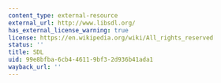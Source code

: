 ```yaml
---
content_type: external-resource
external_url: http://www.libsdl.org/
has_external_license_warning: true
license: https://en.wikipedia.org/wiki/All_rights_reserved
status: ''
title: SDL
uid: 99e8bfba-6cb4-4611-9bf3-2d936b41ada1
wayback_url: ''
---
```

